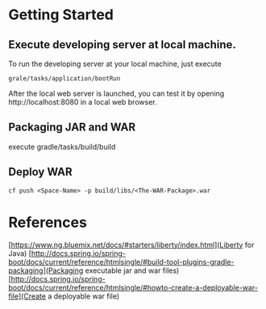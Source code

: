 
# Getting Started

## Execute developing server at local machine.

To run the developing server at your local machine, just execute 
```
grale/tasks/application/bootRun
```
After the local web server is launched, you can test it by opening http://localhost:8080 in a local web browser.

## Packaging JAR and WAR
execute gradle/tasks/build/build

## Deploy WAR
```
cf push <Space-Name> -p build/libs/<The-WAR-Package>.war
```

# References
[https://www.ng.bluemix.net/docs/#starters/liberty/index.html](Liberty for Java)
[http://docs.spring.io/spring-boot/docs/current/reference/htmlsingle/#build-tool-plugins-gradle-packaging](Packaging executable jar and war files)
[http://docs.spring.io/spring-boot/docs/current/reference/htmlsingle/#howto-create-a-deployable-war-file](Create a deployable war file)
